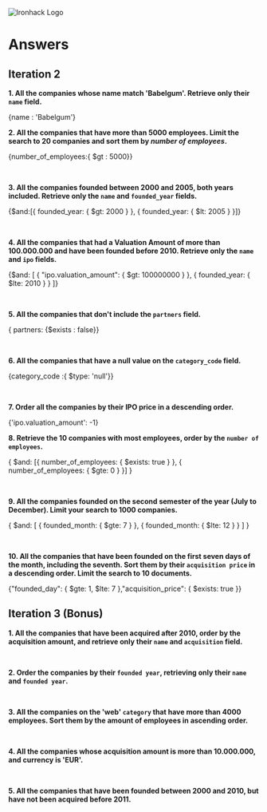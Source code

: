 ![Ironhack Logo](https://i.imgur.com/1QgrNNw.png)

# Answers

## Iteration 2

**1. All the companies whose name match 'Babelgum'. Retrieve only their `name` field.**

{name : 'Babelgum'}
<br>

**2. All the companies that have more than 5000 employees. Limit the search to 20 companies and sort them by *number of employees*.**

{number_of_employees:{ $gt : 5000}}

<br>

**3. All the companies founded between 2000 and 2005, both years included. Retrieve only the `name` and `founded_year` fields.**

{$and:[{ founded_year: { $gt: 2000 } }, { founded_year: { $lt: 2005 } }]} 


<br>

**4. All the companies that had a Valuation Amount of more than 100.000.000 and have been founded before 2010. Retrieve only the `name` and `ipo` fields.**

{$and: [  { "ipo.valuation_amount": { $gt: 100000000 } }, { founded_year: { $lte: 2010 } } ]}

<br>

**5. All the companies that don't include the `partners` field.**

{ partners: {$exists : false}}

<br>

**6. All the companies that have a null value on the `category_code` field.**

{category_code :{ $type: 'null'}}

<br>

**7. Order all the companies by their IPO price in a descending order.**

{'ipo.valuation_amount': -1}
<br>

**8. Retrieve the 10 companies with most employees, order by the `number of employees`.**

{ $and: [{ number_of_employees: { $exists: true } }, { number_of_employees: { $gte: 0 } }] }

<br>

**9. All the companies founded on the second semester of the year (July to December). Limit your search to 1000 companies.**

{  $and: [ { founded_month: { $gte: 7 } }, { founded_month: { $lte: 12 } } ] }


<br>

**10. All the companies that have been founded on the first seven days of the month, including the seventh. Sort them by their `acquisition price` in a descending order. Limit the search to 10 documents.**

{"founded_day": { $gte: 1, $lte: 7 },"acquisition_price": { $exists: true }}
<br>

## Iteration 3 (Bonus)

**1. All the companies that have been acquired after 2010, order by the acquisition amount, and retrieve only their `name` and `acquisition` field.**

<!-- Your Query Goes Here -->

<br>

**2. Order the companies by their `founded year`, retrieving only their `name` and `founded year`.**

<!-- Your Query Goes Here -->

<br>

**3. All the companies on the 'web' `category` that have more than 4000 employees. Sort them by the amount of employees in ascending order.**

<!-- Your Query Goes Here -->

<br>

**4. All the companies whose acquisition amount is more than 10.000.000, and currency is 'EUR'.**

<!-- Your Query Goes Here -->

<br>

**5. All the companies that have been founded between 2000 and 2010, but have not been acquired before 2011.**

<!-- Your Query Goes Here -->

<br>
